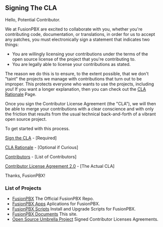 ## Signing The CLA

Hello, Potential Contributor.

We at FusionPBX are excited to collaborate with you, whether you're contributing code, documentation, or translations, in order for us to accept any patches,
you must electronically sign a statement that indicates two things:

-   You are willingly licensing your contributions under the terms of
    the open source license of the project that you're contributing to.
-   You are legally able to license your contributions as stated.

The reason we do this is to ensure, to the extent possible, that we
don't "taint" the projects we manage with contributions that turn out to
be improper. This protects everyone who wants to use the projects,
including *you*! If you want a longer explanation, then you can check
out the [CLA Rationale](https://github.com/Fusionpbx/opensource/blob/master/cla-rationale.md) Page.

Once you sign the Contributor License Agreement (the "CLA"), we will
then be able to merge your contributions with a clear conscience and
with only the friction that results from the usual technical
back-and-forth of a vibrant open source project.

To get started with this process.

[Sign the CLA](https://github.com/Fusionpbx/opensource/blob/master/sign-cla.md) - [Required]

[CLA Rationale](https://github.com/Fusionpbx/opensource/blob/master/cla-rationale.md) - [Optional if Curious]

[Contributors](https://github.com/Fusionpbx/opensource/blob/master/contributors) - [List of Contributors]

[Contributor License Agreement 2.0](https://github.com/Fusionpbx/opensource/blob/master/cla-2.0.md) - [The Actual CLA]

Thanks, FusionPBX!

### List of Projects

-   [FusionPBX](https://github.com/Fusionpbx/fusionpbx) The Official FusionPBX Repo.
-   [FusionPBX Apps](https://github.com/Fusionpbx/fusionpbx-apps) Aplications for FusionPBX.
-   [FusionPBX Scripts](https://github.com/Fusionpbx/fusionpbx-install.sh) Install and Upgrade Scripts for FusionPBX.
-   [FusionPBX Documents](https://github.com/Fusionpbx/fusionpbx-docs) This site.
-   [Open Source Umbrella Project](https://github.com/Fusionpbx/opensource) Signed Contributor Licenses Agreements.
